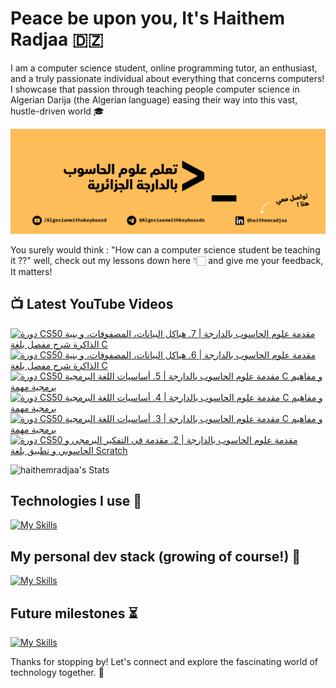 # Peace be upon you, It's Haithem Radjaa 🇩🇿

I am a computer science student, online programming tutor, an enthusiast, and a truly passionate individual about everything that concerns computers! I showcase that passion through teaching people computer science in Algerian Darija (the Algerian language) easing their way into this vast, hustle-driven world 🎓

![algerian with a keyboard on youtube, go check it out!](https://raw.githubusercontent.com/haithemradjaa/haithemradjaa/main/تعلم%20البرمجة%20بالدارجة%20الجزائرية%20learn%20how%20to%20program%20in%20algerian%20language%20darija.png)

You surely would think : "How can a computer science student be teaching it ??" well, check out my lessons down here 👇🏻 and give me your feedback, It matters!

## 📺 Latest YouTube Videos
<!-- BEGIN YOUTUBE-CARDS -->
[![دورة CS50 مقدمة علوم الحاسوب بالدارجة | 7. هياكل البيانات، المصفوفات، و بنية الذاكرة شرح مفصل بلغة C](https://ytcards.demolab.com/?id=PoDxUhUvOQw&title=%D8%AF%D9%88%D8%B1%D8%A9+CS50+%D9%85%D9%82%D8%AF%D9%85%D8%A9+%D8%B9%D9%84%D9%88%D9%85+%D8%A7%D9%84%D8%AD%D8%A7%D8%B3%D9%88%D8%A8+%D8%A8%D8%A7%D9%84%D8%AF%D8%A7%D8%B1%D8%AC%D8%A9+%7C+7.+%D9%87%D9%8A%D8%A7%D9%83%D9%84+%D8%A7%D9%84%D8%A8%D9%8A%D8%A7%D9%86%D8%A7%D8%AA%D8%8C+%D8%A7%D9%84%D9%85%D8%B5%D9%81%D9%88%D9%81%D8%A7%D8%AA%D8%8C+%D9%88+%D8%A8%D9%86%D9%8A%D8%A9+%D8%A7%D9%84%D8%B0%D8%A7%D9%83%D8%B1%D8%A9+%D8%B4%D8%B1%D8%AD+%D9%85%D9%81%D8%B5%D9%84+%D8%A8%D9%84%D8%BA%D8%A9+C&lang=en&timestamp=1740563656&background_color=%230d1117&title_color=%23ffffff&stats_color=%23dedede&max_title_lines=1&width=250&border_radius=5 "دورة CS50 مقدمة علوم الحاسوب بالدارجة | 7. هياكل البيانات، المصفوفات، و بنية الذاكرة شرح مفصل بلغة C")](https://www.youtube.com/watch?v=PoDxUhUvOQw)
[![دورة CS50 مقدمة علوم الحاسوب بالدارجة | 6. هياكل البيانات، المصفوفات، و بنية الذاكرة شرح مفصل بلغة C](https://ytcards.demolab.com/?id=Qfq6OK-HcBA&title=%D8%AF%D9%88%D8%B1%D8%A9+CS50+%D9%85%D9%82%D8%AF%D9%85%D8%A9+%D8%B9%D9%84%D9%88%D9%85+%D8%A7%D9%84%D8%AD%D8%A7%D8%B3%D9%88%D8%A8+%D8%A8%D8%A7%D9%84%D8%AF%D8%A7%D8%B1%D8%AC%D8%A9+%7C+6.+%D9%87%D9%8A%D8%A7%D9%83%D9%84+%D8%A7%D9%84%D8%A8%D9%8A%D8%A7%D9%86%D8%A7%D8%AA%D8%8C+%D8%A7%D9%84%D9%85%D8%B5%D9%81%D9%88%D9%81%D8%A7%D8%AA%D8%8C+%D9%88+%D8%A8%D9%86%D9%8A%D8%A9+%D8%A7%D9%84%D8%B0%D8%A7%D9%83%D8%B1%D8%A9+%D8%B4%D8%B1%D8%AD+%D9%85%D9%81%D8%B5%D9%84+%D8%A8%D9%84%D8%BA%D8%A9+C&lang=en&timestamp=1740086598&background_color=%230d1117&title_color=%23ffffff&stats_color=%23dedede&max_title_lines=1&width=250&border_radius=5 "دورة CS50 مقدمة علوم الحاسوب بالدارجة | 6. هياكل البيانات، المصفوفات، و بنية الذاكرة شرح مفصل بلغة C")](https://www.youtube.com/watch?v=Qfq6OK-HcBA)
[![دورة CS50 مقدمة علوم الحاسوب بالدارجة | 5. أساسيات  اللغة البرمجية C و مفاهيم برمجية مهمة](https://ytcards.demolab.com/?id=c1NV9WDSsOg&title=%D8%AF%D9%88%D8%B1%D8%A9+CS50+%D9%85%D9%82%D8%AF%D9%85%D8%A9+%D8%B9%D9%84%D9%88%D9%85+%D8%A7%D9%84%D8%AD%D8%A7%D8%B3%D9%88%D8%A8+%D8%A8%D8%A7%D9%84%D8%AF%D8%A7%D8%B1%D8%AC%D8%A9+%7C+5.+%D8%A3%D8%B3%D8%A7%D8%B3%D9%8A%D8%A7%D8%AA++%D8%A7%D9%84%D9%84%D8%BA%D8%A9+%D8%A7%D9%84%D8%A8%D8%B1%D9%85%D8%AC%D9%8A%D8%A9+C+%D9%88+%D9%85%D9%81%D8%A7%D9%87%D9%8A%D9%85+%D8%A8%D8%B1%D9%85%D8%AC%D9%8A%D8%A9+%D9%85%D9%87%D9%85%D8%A9&lang=en&timestamp=1739205730&background_color=%230d1117&title_color=%23ffffff&stats_color=%23dedede&max_title_lines=1&width=250&border_radius=5 "دورة CS50 مقدمة علوم الحاسوب بالدارجة | 5. أساسيات  اللغة البرمجية C و مفاهيم برمجية مهمة")](https://www.youtube.com/watch?v=c1NV9WDSsOg)
[![دورة CS50 مقدمة علوم الحاسوب بالدارجة | 4. أساسيات  اللغة البرمجية C و مفاهيم برمجية مهمة](https://ytcards.demolab.com/?id=TOZn9Y8dLv8&title=%D8%AF%D9%88%D8%B1%D8%A9+CS50+%D9%85%D9%82%D8%AF%D9%85%D8%A9+%D8%B9%D9%84%D9%88%D9%85+%D8%A7%D9%84%D8%AD%D8%A7%D8%B3%D9%88%D8%A8+%D8%A8%D8%A7%D9%84%D8%AF%D8%A7%D8%B1%D8%AC%D8%A9+%7C+4.+%D8%A3%D8%B3%D8%A7%D8%B3%D9%8A%D8%A7%D8%AA++%D8%A7%D9%84%D9%84%D8%BA%D8%A9+%D8%A7%D9%84%D8%A8%D8%B1%D9%85%D8%AC%D9%8A%D8%A9+C+%D9%88+%D9%85%D9%81%D8%A7%D9%87%D9%8A%D9%85+%D8%A8%D8%B1%D9%85%D8%AC%D9%8A%D8%A9+%D9%85%D9%87%D9%85%D8%A9&lang=en&timestamp=1738777783&background_color=%230d1117&title_color=%23ffffff&stats_color=%23dedede&max_title_lines=1&width=250&border_radius=5 "دورة CS50 مقدمة علوم الحاسوب بالدارجة | 4. أساسيات  اللغة البرمجية C و مفاهيم برمجية مهمة")](https://www.youtube.com/watch?v=TOZn9Y8dLv8)
[![دورة CS50 مقدمة علوم الحاسوب بالدارجة | 3. أساسيات  اللغة البرمجية C و مفاهيم برمجية مهمة](https://ytcards.demolab.com/?id=yFT1XqDXXxw&title=%D8%AF%D9%88%D8%B1%D8%A9+CS50+%D9%85%D9%82%D8%AF%D9%85%D8%A9+%D8%B9%D9%84%D9%88%D9%85+%D8%A7%D9%84%D8%AD%D8%A7%D8%B3%D9%88%D8%A8+%D8%A8%D8%A7%D9%84%D8%AF%D8%A7%D8%B1%D8%AC%D8%A9+%7C+3.+%D8%A3%D8%B3%D8%A7%D8%B3%D9%8A%D8%A7%D8%AA++%D8%A7%D9%84%D9%84%D8%BA%D8%A9+%D8%A7%D9%84%D8%A8%D8%B1%D9%85%D8%AC%D9%8A%D8%A9+C+%D9%88+%D9%85%D9%81%D8%A7%D9%87%D9%8A%D9%85+%D8%A8%D8%B1%D9%85%D8%AC%D9%8A%D8%A9+%D9%85%D9%87%D9%85%D8%A9&lang=en&timestamp=1738602619&background_color=%230d1117&title_color=%23ffffff&stats_color=%23dedede&max_title_lines=1&width=250&border_radius=5 "دورة CS50 مقدمة علوم الحاسوب بالدارجة | 3. أساسيات  اللغة البرمجية C و مفاهيم برمجية مهمة")](https://www.youtube.com/watch?v=yFT1XqDXXxw)
[![دورة CS50 مقدمة علوم الحاسوب بالدارجة | 2. مقدمة في التفكير البرمجي و الحاسوبي و تطبيق بلغة Scratch](https://ytcards.demolab.com/?id=hEziMub84CE&title=%D8%AF%D9%88%D8%B1%D8%A9+CS50+%D9%85%D9%82%D8%AF%D9%85%D8%A9+%D8%B9%D9%84%D9%88%D9%85+%D8%A7%D9%84%D8%AD%D8%A7%D8%B3%D9%88%D8%A8+%D8%A8%D8%A7%D9%84%D8%AF%D8%A7%D8%B1%D8%AC%D8%A9+%7C+2.+%D9%85%D9%82%D8%AF%D9%85%D8%A9+%D9%81%D9%8A+%D8%A7%D9%84%D8%AA%D9%81%D9%83%D9%8A%D8%B1+%D8%A7%D9%84%D8%A8%D8%B1%D9%85%D8%AC%D9%8A+%D9%88+%D8%A7%D9%84%D8%AD%D8%A7%D8%B3%D9%88%D8%A8%D9%8A+%D9%88+%D8%AA%D8%B7%D8%A8%D9%8A%D9%82+%D8%A8%D9%84%D8%BA%D8%A9+Scratch&lang=en&timestamp=1738344500&background_color=%230d1117&title_color=%23ffffff&stats_color=%23dedede&max_title_lines=1&width=250&border_radius=5 "دورة CS50 مقدمة علوم الحاسوب بالدارجة | 2. مقدمة في التفكير البرمجي و الحاسوبي و تطبيق بلغة Scratch")](https://www.youtube.com/watch?v=hEziMub84CE)
<!-- END YOUTUBE-CARDS -->

![haithemradjaa's Stats](https://github-readme-stats.vercel.app/api?username=haithemradjaa&theme=vue-dark&show_icons=true&hide_border=true&count_private=true)

## Technologies I use  🧰
[![My Skills](https://skillicons.dev/icons?i=kali,debian,firebase,git,github,notion,obsidian,vscode)](https://skillicons.dev)

## My personal dev stack (growing of course!)  🧰
[![My Skills](https://skillicons.dev/icons?i=c,dart,java,py,js,html,css)](https://skillicons.dev)

## Future milestones  ⏳
[![My Skills](https://skillicons.dev/icons?i=flutter,react,mongodb,nodejs,tailwind,ts)](https://skillicons.dev)

Thanks for stopping by! Let's connect and explore the fascinating world of technology together. 🚀
